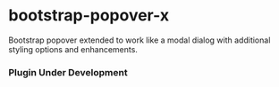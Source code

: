 bootstrap-popover-x
===================

Bootstrap popover extended to work like a modal dialog with additional styling options and enhancements.

### Plugin Under Development
